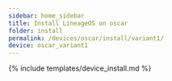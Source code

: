 ```yaml
---
sidebar: home_sidebar
title: Install LineageOS on oscar
folder: install
permalink: /devices/oscar/install/variant1/
device: oscar_variant1
---
```

{% include templates/device_install.md %}
